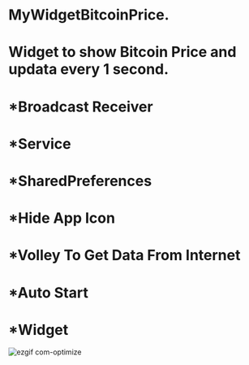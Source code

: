 # MyWidgetBitcoinPrice.
# Widget to show Bitcoin Price and updata every 1 second.
# *Broadcast Receiver
# *Service
# *SharedPreferences
# *Hide App Icon
# *Volley To Get Data From Internet 
# *Auto Start
# *Widget
![ezgif com-optimize](https://user-images.githubusercontent.com/33700292/62013625-eab57400-b149-11e9-9003-fad09e72e6f4.gif)
